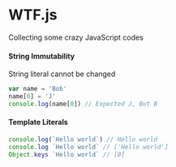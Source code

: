 # WTF.js
Collecting some crazy JavaScript codes

#### String Immutability
String literal cannot be changed
```js
var name = 'Bob'
name[0] = 'J'
console.log(name[0]) // Expected J, But B
```

#### Template Literals
```js
console.log(`Hello world`) // Hello world
console.log `Hello world` // ['Hello world']
Object.keys `Hello world` // [0]
```
